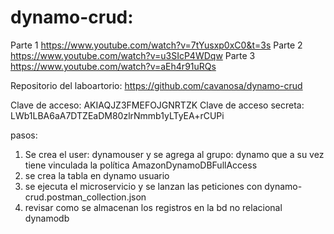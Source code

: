 dynamo-crud:
=========================================================
Parte 1
https://www.youtube.com/watch?v=7tYusxp0xC0&t=3s
Parte 2
https://www.youtube.com/watch?v=u3SIcP4WDqw
Parte 3
https://www.youtube.com/watch?v=aEh4r91uRQs

Repositorio del laboartorio:
https://github.com/cavanosa/dynamo-crud


Clave de acceso: AKIAQJZ3FMEFOJGNRTZK
Clave de acceso secreta: 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

pasos:
1) Se crea el user: dynamouser y se agrega al grupo: dynamo que a su vez tiene vinculada la política AmazonDynamoDBFullAccess
2) se crea la tabla en dynamo usuario
3) se ejecuta el microservicio y se lanzan las peticiones con dynamo-crud.postman_collection.json
4) revisar como se almacenan los registros en la bd no relacional dynamodb

